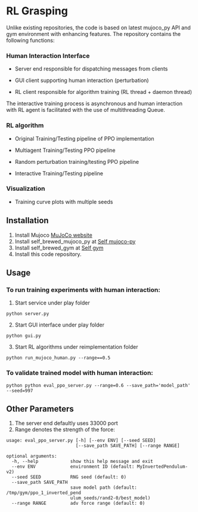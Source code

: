 # RL Grasping

Unlike existing repositories, the code is based on latest mujoco_py API and gym environment with enhancing features.
The repository contains the following functions:

### Human Interaction Interface

- Server end responsible for dispatching messages from clients

- GUI client supporting human interaction (perturbation)

- RL client responsible for algorithm training (RL thread + daemon thread)

The interactive training process is asynchronous and human interaction with RL agent is facilitated with the use of multithreading Queue.

### RL algorithm

- Original Training/Testing pipeline of PPO implementation

- Multiagent Training/Testing PPO pipeline

- Random perturbation training/testing PPO pipeline

- Interactive Training/Testing pipeline


### Visualization

- Training curve plots with multiple seeds


## Installation

1. Install Mujoco [MuJoCo website](https://www.roboti.us/license.html)
2. Install self_brewed_mujoco_py at [Self mujoco-py](https://github.com/davidsonic/self_brewed_mujoco_py)
3. Install self_brewed_gym at [Self gym](https://github.com/davidsonic/self_brewed_gym)
4. Install this code repository.


## Usage

### To run training experiments with human interaction:

1. Start service under play folder

```
python server.py
```

2. Start GUI interface under play folder

```
python gui.py
```

3. Start RL algorithms under reimplementation folder

 ```
 python run_mujoco_human.py --range==0.5
 ```


### To validate trained model with human interaction:

```
python python eval_ppo_server.py --range=0.6 --save_path='model_path' --seed=997
```


## Other Parameters

1. The server end defaultly uses 33000 port
2. Range denotes the strength of the force:

```
usage: eval_ppo_server.py [-h] [--env ENV] [--seed SEED]
                          [--save_path SAVE_PATH] [--range RANGE]

optional arguments:
  -h, --help            show this help message and exit
  --env ENV             environment ID (default: MyInvertedPendulum-v2)
  --seed SEED           RNG seed (default: 0)
  --save_path SAVE_PATH
                        save model path (default: /tmp/gym/ppo_1_inverted_pend
                        ulum_seeds/rand2-0/best_model)
  --range RANGE         adv force range (default: 0)
```


